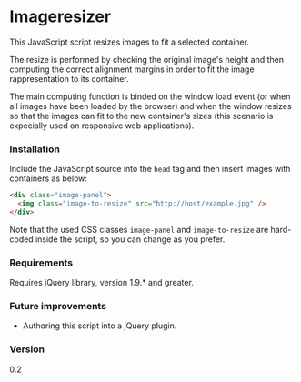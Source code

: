Imageresizer
===========
This JavaScript script resizes images to fit a selected container.

The resize is performed by checking the original image's height and then computing the correct alignment margins in order to fit the image rappresentation to its container.

The main computing function is binded on the window load event (or when all images have been loaded by the browser) and when the window resizes so that the images can fit to the new container's sizes (this scenario is expecially used on responsive web applications).

### Installation

Include the JavaScript source into the `head` tag and then insert images with containers as below: 

```html
<div class="image-panel">
  <img class="image-to-resize" src="http://host/example.jpg" />
</div>
```
Note that the used CSS classes `image-panel` and `image-to-resize` are hard-coded inside the script, so you can change as you prefer.

### Requirements

Requires jQuery library, version 1.9.* and greater.

### Future improvements

- Authoring this script into a jQuery plugin.

### Version
0.2
